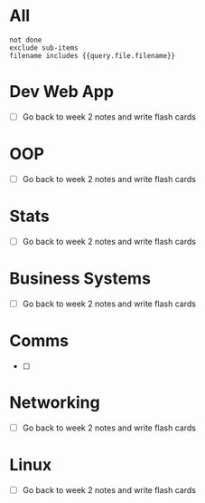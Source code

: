 # All
```tasks
not done
exclude sub-items
filename includes {{query.file.filename}}
```

# Dev Web App
- [ ] Go back to week 2 notes and write flash cards
# OOP
- [ ] Go back to week 2 notes and write flash cards
# Stats
- [ ] Go back to week 2 notes and write flash cards
# Business Systems
- [ ] Go back to week 2 notes and write flash cards
# Comms
- [ ]
# Networking
- [ ] Go back to week 2 notes and write flash cards
# Linux
- [ ] Go back to week 2 notes and write flash cards
